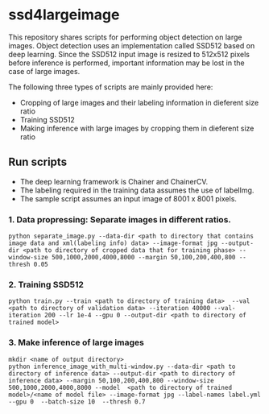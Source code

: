 # ssd4largeimage

This repository shares scripts for performing object detection on large images.
Object detection uses an implementation called SSD512 based on deep learning.
Since the SSD512 input image is resized to 512x512 pixels before inference is performed, important information may be lost in the case of large images.

The following three types of scripts are mainly provided here:
* Cropping of large images and their labeling information in dieferent size ratio
* Training SSD512
* Making inference with large images by cropping them in dieferent size ratio


## Run scripts
* The deep learning framework is Chainer and ChainerCV.
* The labeling required in the training data assumes the use of labelImg.
* The sample script assumes an input image of 8001 x 8001 pixels.

### 1. Data propressing: Separate images in different ratios.
```
python separate_image.py --data-dir <path to directory that contains image data and xml(labeling info) data> --image-format jpg --output-dir <path to directory of cropped data that for training phase> --window-size 500,1000,2000,4000,8000 --margin 50,100,200,400,800 --thresh 0.05
```

### 2. Training SSD512 
``` 
python train.py --train <path to directory of training data>  --val <path to directory of validation data> --iteration 40000 --val-iteration 200 --lr 1e-4 --gpu 0 --output-dir <path to directory of trained model>
```


### 3. Make inference of large images
```
mkdir <name of output directory>
python inference_image_with_multi-window.py --data-dir <path to directory of inference data> --output-dir <path to directory of inference data> --margin 50,100,200,400,800 --window-size 500,1000,2000,4000,8000 --model  <path to directory of trained model>/<name of model file> --image-format jpg --label-names label.yml  --gpu 0  --batch-size 10  --thresh 0.7
```
